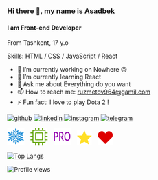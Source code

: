 ### Hi there 👋, my name is Asadbek
#### I am Front-end Developer
From Tashkent, 17 y.o

Skills: HTML / CSS / JavaScript / React

- 🔭 I’m currently working on Nowhere 😥 
- 🌱 I’m currently learning React 
- 💬 Ask me about Everything do you want 
- 📫 How to reach me: ruzmetov964@gamil.com 
- ⚡ Fun fact: I love to play Dota 2 ! 


[<img src='https://cdn.jsdelivr.net/npm/simple-icons@3.0.1/icons/github.svg' alt='github' height='40'>](https://github.com/developerasadbek)  [<img src='https://cdn.jsdelivr.net/npm/simple-icons@3.0.1/icons/linkedin.svg' alt='linkedin' height='40'>](https://www.linkedin.com/in/asadbek-ruzmetov-719794231/)  [<img src='https://cdn.jsdelivr.net/npm/simple-icons@3.0.1/icons/instagram.svg' alt='instagram' height='40'>](https://www.instagram.com/ruzmetovff/)  [<img src='https://cdn.jsdelivr.net/npm/simple-icons@3.0.1/icons/telegram.svg' alt='telegram' height='40'>](https://t.me/ruzmetovff/)  

<a href='https://archiveprogram.github.com/'><img src='https://raw.githubusercontent.com/acervenky/animated-github-badges/master/assets/acbadge.gif' width='40' height='40'></a> <a href='https://docs.github.com/en/developers'><img src='https://raw.githubusercontent.com/acervenky/animated-github-badges/master/assets/devbadge.gif' width='40' height='40'></a> <a href='https://github.com/pricing'><img src='https://raw.githubusercontent.com/acervenky/animated-github-badges/master/assets/pro.gif' width='40' height='40'></a> <a href='https://stars.github.com/'><img src='https://raw.githubusercontent.com/acervenky/animated-github-badges/master/assets/starbadge.gif' width='35' height='35'></a> <a href='https://docs.github.com/en/github/supporting-the-open-source-community-with-github-sponsors'><img src='https://raw.githubusercontent.com/acervenky/animated-github-badges/master/assets/sponsorbadge.gif' width='35' height='35'></a> 

[![Top Langs](https://github-readme-stats.vercel.app/api/top-langs/?username=developerasadbek)](https://github.com/anuraghazra/github-readme-stats)

![Profile views](https://gpvc.arturio.dev/developerasadbek)  

